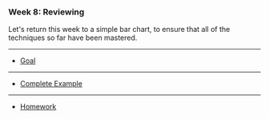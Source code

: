 ### Week 8: Reviewing

Let's return this week to a simple bar chart, to ensure that all of the techniques so far have been mastered. 

-----

- [Goal](goal.md)

-----

- [Complete Example](complete.md)

-----

- [Homework](homework.md)


